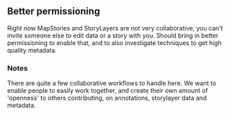 ## Better permissioning 

Right now MapStories and StoryLayers are not very collaborative, you can't invite someone 
else to edit data or a story with you. Should bring in better permissioning to enable that, 
and to also investigate techniques to get high quality metadata.

### Notes

There are quite a few collaborative workflows to handle here. We want to enable people to
easily work together, and create their own amount of 'openness' to others contributing,
on annotations, storylayer data and metadata.
